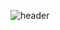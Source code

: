 ![header](https://capsule-render.vercel.app/api?type=waving&color=gradient&height=150&section=header)
